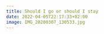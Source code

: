 ```yaml
---
title: Should I go or should I stay
date: 2022-04-05T22:17:33+02:00
image: IMG_20200307_130533.jpg
---
```


